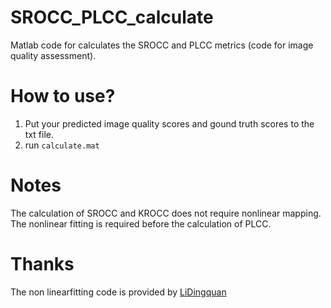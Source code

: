 # SROCC_PLCC_calculate
Matlab code for calculates the SROCC and PLCC metrics (code for image quality assessment).

# How to use?
1. Put your predicted image quality scores and gound truth scores to the txt file.
2. run `calculate.mat`

# Notes
The calculation of SROCC and KROCC does not require nonlinear mapping. The nonlinear fitting is required before the calculation of PLCC.

# Thanks
The non linearfitting code is provided by [LiDingquan](https://github.com/lidq92/) 



